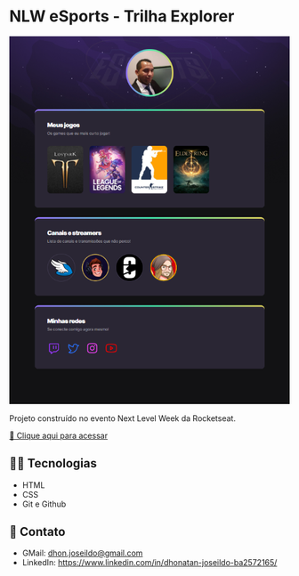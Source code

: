 # NLW eSports - Trilha Explorer

![preview](./.github/preview.png)

Projeto construído no 
evento Next Level Week
da Rocketseat.

[🔗 Clique aqui para acessar](https://dhonatanjoseildo.github.io/NLW-Esports-Explorer/)

## 👨‍💻 Tecnologias

- HTML
- CSS
- Git e Github

## 📧 Contato

- GMail: dhon.joseildo@gmail.com
- LinkedIn: https://www.linkedin.com/in/dhonatan-joseildo-ba2572165/
